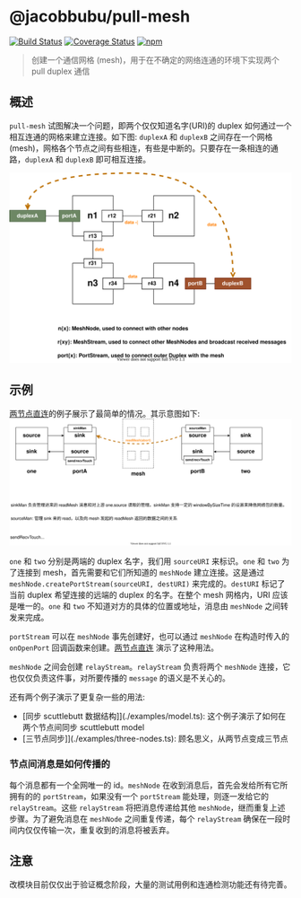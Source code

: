 # @jacobbubu/pull-mesh

[![Build Status](https://github.com/jacobbubu/pull-mesh/workflows/Build%20and%20Release/badge.svg)](https://github.com/jacobbubu/pull-mesh/actions?query=workflow%3A%22Build+and+Release%22)
[![Coverage Status](https://coveralls.io/repos/github/jacobbubu/pull-mesh/badge.svg)](https://coveralls.io/github/jacobbubu/pull-mesh)
[![npm](https://img.shields.io/npm/v/@jacobbubu/pull-mesh.svg)](https://www.npmjs.com/package/@jacobbubu/pull-mesh/)

> 创建一个通信网格 (mesh)，用于在不确定的网络连通的环境下实现两个 pull duplex 通信

## 概述

`pull-mesh` 试图解决一个问题，即两个仅仅知道名字(URI)的 duplex 如何通过一个相互连通的网格来建立连接。如下图: `duplexA` 和 `duplexB` 之间存在一个网格(mesh)，网格各个节点之间有些相连，有些是中断的。只要存在一条相连的通路，`duplexA` 和 `duplexB` 即可相互连接。

![网格示意](./docs/mesh.drawio.svg)

## 示例

[两节点直连](./examples/two-nodes.ts)的例子展示了最简单的情况。其示意图如下:
![两节点示意](./docs/port.drawio.svg)

`one` 和 `two` 分别是两端的 duplex 名字，我们用 `sourceURI` 来标识。`one` 和 `two` 为了连接到 mesh，首先需要和它们所知道的 `meshNode` 建立连接。这是通过 `meshNode.createPortStream(sourceURI, destURI)` 来完成的。`destURI` 标记了当前 duplex 希望连接的远端的 duplex 的名字。在整个 mesh 网格内，URI 应该是唯一的。`one` 和 `two` 不知道对方的具体的位置或地址，消息由 `meshNode` 之间转发来完成。

`portStream` 可以在 `meshNode` 事先创建好，也可以通过 `meshNode` 在构造时传入的 `onOpenPort` 回调函数来创建。[两节点直连](./examples/two-nodes.ts) 演示了这种用法。

`meshNode` 之间会创建 `relayStream`。`relayStream` 负责将两个 `meshNode` 连接，它也仅仅负责这件事，对所要传播的 `message` 的语义是不关心的。

还有两个例子演示了更复杂一些的用法:
* [同步 scuttlebutt 数据结构]](./examples/model.ts): 这个例子演示了如何在两个节点间同步 scuttlebutt model
* [三节点同步]](./examples/three-nodes.ts): 顾名思义，从两节点变成三节点

### 节点间消息是如何传播的

每个消息都有一个全网唯一的 id。`meshNode` 在收到消息后，首先会发给所有它所拥有的的 `portStream`，如果没有一个 `portStream` 能处理，则逐一发给它的 `relayStream`。这些 `relayStream` 将把消息传递给其他 `meshNode`，继而重复上述步骤。为了避免消息在 `meshNode` 之间重复传递，每个 `relayStream` 确保在一段时间内仅仅传输一次，重复收到的消息将被丢弃。

## 注意

改模块目前仅仅出于验证概念阶段，大量的测试用例和连通检测功能还有待完善。
